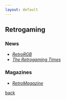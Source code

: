 ```yaml
---
layout: default
---
```


## Retrogaming

### News

* _[RetroRGB](http://retrorgb.com/)_
* _[The Retrogaming Times](http://www.classicplastic.net/trt/)_

### Magazines

* _[RetroMagazine](http://www.retromagazine.net/)_

[back](../)
